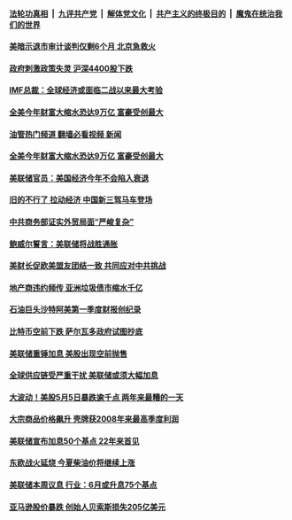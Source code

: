 ####  [法轮功真相](../../../../basic/blob/master/README.md?t=05260232) &nbsp;|&nbsp; [九评共产党](../../../../9ping.md/blob/master/README.md?t=05260232) &nbsp;|&nbsp; [解体党文化](../../../../jtdwh.md/blob/master/README.md?t=05260232)  &nbsp;|&nbsp; [共产主义的终极目的](../../../../gczydzjmd.md/blob/master/README.md?t=05260232) &nbsp;|&nbsp; [魔鬼在统治我们的世界](../../../../mgztzwmdsj.md/blob/master/README.md?t=05260232) 

#### [美暗示退市审计谈判仅剩6个月 北京急救火](../pages/soh7/623447.md?t=05260232) 
#### [政府刺激政策失灵 沪深4400股下跌](../pages/soh7/623129.md?t=05260232) 
#### [IMF总裁：全球经济或面临二战以来最大考验](../pages/soh7/622973.md?t=05260232) 
#### [全美今年财富大缩水恐达9万亿 富豪受创最大](../pages/soh7/622946.md?t=05260232) 
#### [油管热门频道 翻墙必看视频 新闻](http://45.76.130.85:81/youtube.html?05260232)
#### [全美今年财富大缩水恐达9万亿 富豪受创最大](../pages/soh7/622946.md?t=05260232) 
#### [美联储官员：美国经济今年不会陷入衰退](../pages/soh7/622310.md?t=05260232) 
#### [旧的不行了 拉动经济 中国新三驾马车登场](../pages/soh7/622178.md?t=05260232) 
#### [中共商务部证实外贸局面“严峻复杂”](../pages/soh7/622166.md?t=05260232) 
#### [鲍威尔誓言：美联储将战胜通胀](../pages/soh7/621551.md?t=05260232) 
#### [美财长促欧美盟友团结一致 共同应对中共挑战](../pages/soh7/621401.md?t=05260232) 
#### [地产商违约频传 亚洲垃圾债市缩水千亿](../pages/soh7/621191.md?t=05260232) 
#### [石油巨头沙特阿美第一季度财报创纪录](../pages/soh7/620948.md?t=05260232) 
#### [比特币空前下跌 萨尔瓦多政府试图抄底](../pages/soh7/619483.md?t=05260232) 
#### [美联储重锤加息 美股出现空前抛售 ](../pages/soh7/619186.md?t=05260232) 
#### [全球供应链受严重干扰 美联储或须大幅加息 ](../pages/soh7/618673.md?t=05260232) 
#### [大波动！美股5月5日暴跌逾千点 两年来最糟的一天](../pages/soh7/618436.md?t=05260232) 
#### [大宗商品价格飙升 壳牌获2008年来最高季度利润](../pages/soh7/618235.md?t=05260232) 
#### [美联储宣布加息50个基点 22年来首见](../pages/soh7/618106.md?t=05260232) 
#### [东欧战火延烧 今夏柴油价将继续上涨](../pages/soh7/617323.md?t=05260232) 
#### [美联储本周议息 行业：6月或升息75个基点](../pages/soh7/617329.md?t=05260232) 
#### [亚马逊股价暴跌 创始人贝索斯损失205亿美元](../pages/soh7/616894.md?t=05260232) 
<img src='http://gfw-breaker.win/goodnews/indexes/soh7.md' width='0px' height='0px'/>
